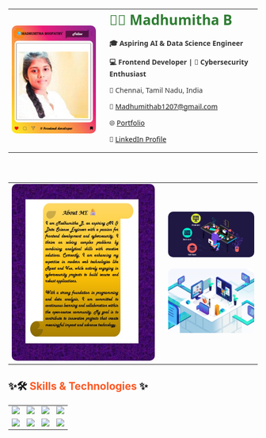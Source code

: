 <!-- Profile section in table layout -->
<table>
  <tr>
    <td>
      <img src="https://github.com/Madhu1207-coder/Madhumitha-B/blob/main/Profile.gif" alt="Madhumitha Boopathy Instagram Style" width="300" style="border-radius: 10px;" />
    </td>
    <td style="vertical-align: top; padding-left: 20px; font-family: 'Segoe UI', Tahoma, Geneva, Verdana, sans-serif; color: #333;">
      <h1 style="margin-top: 0; color:#2E7D32;">👩‍💻 Madhumitha B</h1>
      <p><strong>🎓 Aspiring AI & Data Science Engineer</strong></p>
      <p><strong>💻 Frontend Developer | 🔐 Cybersecurity Enthusiast</strong></p>
      <p>📍 Chennai, Tamil Nadu, India</p>
      <p>📧 <a href="mailto:Madhumithab1207@gmail.com">Madhumithab1207@gmail.com</a></p>
      <p>🌐 <a href="https://sites.google.com/view/madhumitha-b/project-page" target="_blank">Portfolio</a></p>
      <p>🔗 <a href="https://www.linkedin.com/in/madhumitha-b-a545a525b?utm_source=share&utm_campaign=share_via&utm_content=profile&utm_medium=android_app">LinkedIn Profile</a></p>
    </td>
  </tr>
</table>

<!-- About Me and GIFs in same row -->
<table style="margin-top: 30px;">
</table>
<table style="margin-top: 30px;">
  <tr>
    <td>
      <img src="https://github.com/Madhu1207-coder/Madhumitha-B/blob/main/about%20me%20.jpg" alt="About Me Scroll" width="500" style="border-radius: 10px;" />
    </td>
    <td style="padding-left: 20px;">
      <img src="https://raw.githubusercontent.com/Madhu1207-coder/Madhumitha-B/main/frontend.gif" width="300" style="border-radius: 10px; margin-bottom: 20px;" />
      <br/>
      <img src="https://raw.githubusercontent.com/Madhu1207-coder/Madhumitha-B/main/cyber.gif" width="300" style="border-radius: 10px;" />
    </td>
  </tr>
</table>

## ✨🛠️ <span style="color:#ff5722;">Skills & Technologies</span> ✨

<table>
  <tr>
    <td>
      <img src="https://img.shields.io/badge/HTML5-%23E34F26?style=for-the-badge&logo=html5&logoColor=white" />
    </td>
    <td>
      <img src="https://img.shields.io/badge/CSS3-%231572B6?style=for-the-badge&logo=css3&logoColor=white" />
    </td>
    <td>
      <img src="https://img.shields.io/badge/JavaScript-%23F7DF1E?style=for-the-badge&logo=javascript&logoColor=black" />
    </td>
    <td>
      <img src="https://img.shields.io/badge/Python-%233776AB?style=for-the-badge&logo=python&logoColor=white" />
    </td>
  </tr>
  <tr>
    <td>
      <img src="https://img.shields.io/badge/Flask-%23000?style=for-the-badge&logo=flask&logoColor=white" />
    </td>
    <td>
      <img src="https://img.shields.io/badge/Git-%23F05032?style=for-the-badge&logo=git&logoColor=white" />
    </td>
    <td>
      <img src="https://img.shields.io/badge/Power_BI-%23F2C811?style=for-the-badge&logo=powerbi&logoColor=black" />
    </td>
    <td>
      <img src="https://img.shields.io/badge/Tableau-%23E97627?style=for-the-badge&logo=tableau&logoColor=white" />
    </td>
  </tr>
</table>
